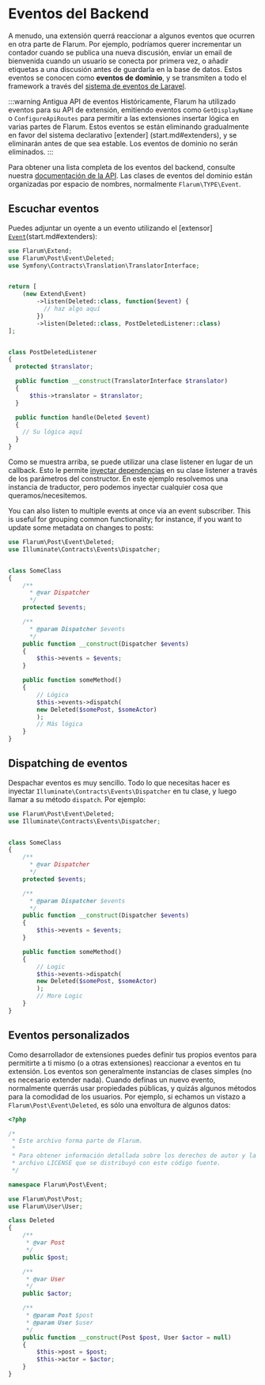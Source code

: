 # Eventos del Backend

A menudo, una extensión querrá reaccionar a algunos eventos que ocurren en otra parte de Flarum. Por ejemplo, podríamos querer incrementar un contador cuando se publica una nueva discusión, enviar un email de bienvenida cuando un usuario se conecta por primera vez, o añadir etiquetas a una discusión antes de guardarla en la base de datos. Estos eventos se conocen como **eventos de dominio**, y se transmiten a todo el framework a través del [sistema de eventos de Laravel](https://laravel.com/docs/6.x/events).

:::warning Antigua API de eventos Históricamente, Flarum ha utilizado eventos para su API de extensión, emitiendo eventos como `GetDisplayName` o `ConfigureApiRoutes` para permitir a las extensiones insertar lógica en varias partes de Flarum. Estos eventos se están eliminando gradualmente en favor del sistema declarativo \[extender\] (start.md#extenders), y se eliminarán antes de que sea estable. Los eventos de dominio no serán eliminados. :::

Para obtener una lista completa de los eventos del backend, consulte nuestra [documentación de la API](https://api.docs.flarum.org/php/master/search.html?search=Event). Las clases de eventos del dominio están organizadas por espacio de nombres, normalmente `Flarum\TYPE\Event`.

## Escuchar eventos

Puedes adjuntar un oyente a un evento utilizando el [extensor] [`Event`](https://api.docs.flarum.org/php/master/flarum/extend/event)(start.md#extenders):

```php
use Flarum\Extend;
use Flarum\Post\Event\Deleted;
use Symfony\Contracts\Translation\TranslatorInterface;


return [
    (new Extend\Event)
        ->listen(Deleted::class, function($event) {
          // haz algo aquí
        })
        ->listen(Deleted::class, PostDeletedListener::class)
];


class PostDeletedListener
{
  protected $translator;

  public function __construct(TranslatorInterface $translator)
  {
      $this->translator = $translator;
  }

  public function handle(Deleted $event)
  {
    // Su lógica aquí
  }
}
```

Como se muestra arriba, se puede utilizar una clase listener en lugar de un callback. Esto le permite [inyectar dependencias](https://laravel.com/docs/6.x/container) en su clase listener a través de los parámetros del constructor. En este ejemplo resolvemos una instancia de traductor, pero podemos inyectar cualquier cosa que queramos/necesitemos.

You can also listen to multiple events at once via an event subscriber. This is useful for grouping common functionality; for instance, if you want to update some metadata on changes to posts:

```php
use Flarum\Post\Event\Deleted;
use Illuminate\Contracts\Events\Dispatcher;


class SomeClass
{
    /**
      * @var Dispatcher
      */
    protected $events;

    /**
      * @param Dispatcher $events
      */
    public function __construct(Dispatcher $events)
    {
        $this->events = $events;
    }

    public function someMethod()
    {
        // Lógica
        $this->events->dispatch(
        new Deleted($somePost, $someActor)
        );
        // Más lógica
    }
}
```

## Dispatching de eventos

Despachar eventos es muy sencillo. Todo lo que necesitas hacer es inyectar `Illuminate\Contracts\Events\Dispatcher` en tu clase, y luego llamar a su método `dispatch`. Por ejemplo:

```php
use Flarum\Post\Event\Deleted;
use Illuminate\Contracts\Events\Dispatcher;


class SomeClass
{
    /**
      * @var Dispatcher
      */
    protected $events;

    /**
      * @param Dispatcher $events
      */
    public function __construct(Dispatcher $events)
    {
        $this->events = $events;
    }

    public function someMethod()
    {
        // Logic
        $this->events->dispatch(
        new Deleted($somePost, $someActor)
        );
        // More Logic
    }
}
```

## Eventos personalizados

Como desarrollador de extensiones puedes definir tus propios eventos para permitirte a ti mismo (o a otras extensiones) reaccionar a eventos en tu extensión. Los eventos son generalmente instancias de clases simples (no es necesario extender nada). Cuando definas un nuevo evento, normalmente querrás usar propiedades públicas, y quizás algunos métodos para la comodidad de los usuarios. Por ejemplo, si echamos un vistazo a `Flarum\Post\Event\Deleted`, es sólo una envoltura de algunos datos:

```php
<?php

/*
 * Este archivo forma parte de Flarum.
 *
 * Para obtener información detallada sobre los derechos de autor y la licencia, consulte el
 * archivo LICENSE que se distribuyó con este código fuente.
 */

namespace Flarum\Post\Event;

use Flarum\Post\Post;
use Flarum\User\User;

class Deleted
{
    /**
     * @var Post
     */
    public $post;

    /**
     * @var User
     */
    public $actor;

    /**
     * @param Post $post
     * @param User $user
     */
    public function __construct(Post $post, User $actor = null)
    {
        $this->post = $post;
        $this->actor = $actor;
    }
}
```
